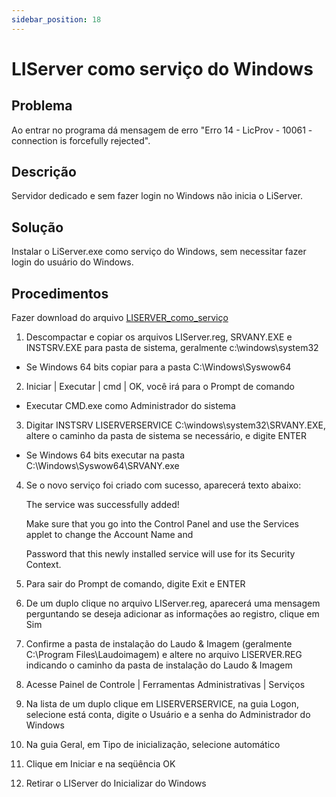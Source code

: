 ```yaml
---
sidebar_position: 18
---
```


# LIServer como serviço do Windows
## Problema

Ao entrar no programa dá mensagem de erro "Erro 14 - LicProv - 10061 - connection is forcefully rejected".

## Descrição

Servidor dedicado e sem fazer login no Windows não inicia o LiServer.

## Solução

Instalar o LiServer.exe como serviço do Windows, sem necessitar fazer login do usuário do Windows.

## Procedimentos

Fazer download do arquivo [LISERVER_como_serviço](http://suporte.laudoimagem.com.br/download//LiServer_como_servico.zip)

1. Descompactar e copiar os arquivos LIServer.reg, SRVANY.EXE e INSTSRV.EXE para pasta de sistema, geralmente c:\windows\system32

  - Se Windows 64 bits copiar para a pasta C:\Windows\Syswow64

2. Iniciar | Executar | cmd | OK, você irá para o Prompt de comando

  - Executar CMD.exe como Administrador do sistema

3. Digitar INSTSRV LISERVERSERVICE C:\windows\system32\SRVANY.EXE, altere o caminho da pasta de sistema se necessário, e digite ENTER

  - Se Windows 64 bits executar na pasta C:\Windows\Syswow64\SRVANY.exe

4. Se o novo serviço foi criado com sucesso, aparecerá texto abaixo:

    The service was successfully added!

    Make sure that you go into the Control Panel and use the Services applet to change the Account Name and

    Password that this newly installed service will use for its Security Context.

5. Para sair do Prompt de comando, digite Exit e ENTER

6. De um duplo clique no arquivo LIServer.reg, aparecerá uma mensagem perguntando se deseja adicionar as informações ao registro, clique em Sim

7. Confirme a pasta de instalação do Laudo & Imagem (geralmente C:\Program Files\Laudoimagem) e altere no arquivo LISERVER.REG indicando o caminho da pasta de instalação do Laudo & Imagem

8. Acesse Painel de Controle | Ferramentas Administrativas | Serviços

9. Na lista de um duplo clique em LISERVERSERVICE, na guia Logon, selecione está conta, digite o Usuário e a senha do Administrador do Windows

10. Na guia Geral, em Tipo de inicialização, selecione automático

11. Clique em Iniciar e na seqüência OK

12. Retirar o LIServer do Inicializar do Windows